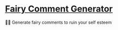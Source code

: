 # [Fairy Comment Generator](https://hanamemon.github.io/fairycommentgenerator/)

🧚‍♂️ Generate fairy comments to ruin your self esteem
